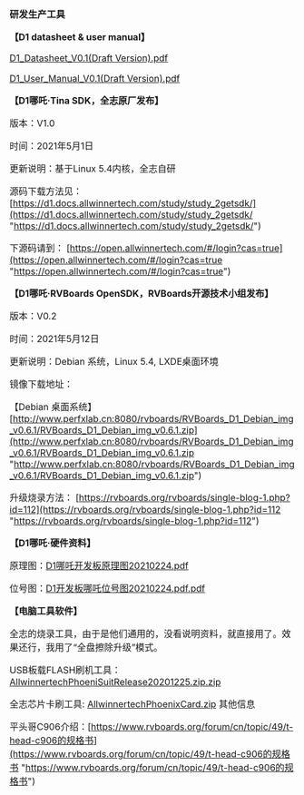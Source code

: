 ### 研发生产工具
**<span style="font-size:16px;">【D1 datasheet & user manual】</span>**

<span style="font-size:16px;">

[D1_Datasheet_V0.1(Draft Version).pdf](https://www.rvboards.org/forum/cn/assets/uploads/files/1620442257714-d1_datasheet_v0.1-draft-version.pdf "D1_Datasheet_V0.1(Draft Version).pdf")

[D1_User_Manual_V0.1(Draft Version).pdf](https://www.rvboards.org/forum/cn/assets/uploads/files/1620442756342-d1_user_manual_v0.1-draft-version.pdf "D1_User_Manual_V0.1(Draft Version).pdf")

</span>



**<span style="font-size:16px;">【D1哪吒·Tina SDK，全志原厂发布】</span>**

<span style="font-size:16px;">

版本：V1.0

时间：2021年5月1日

更新说明：基于Linux 5.4内核，全志自研

源码下载方法见：
[https://d1.docs.allwinnertech.com/study/study_2getsdk/](https://d1.docs.allwinnertech.com/study/study_2getsdk/ "https://d1.docs.allwinnertech.com/study/study_2getsdk/")

下源码请到：
[https://open.allwinnertech.com/#/login?cas=true](https://open.allwinnertech.com/#/login?cas=true "https://open.allwinnertech.com/#/login?cas=true")

</span>



**<span style="font-size:16px;">【D1哪吒·RVBoards OpenSDK，RVBoards开源技术小组发布】</span>**

<span style="font-size:16px;">

版本：V0.2

时间：2021年5月12日

更新说明：Debian 系统，Linux 5.4, LXDE桌面环境

镜像下载地址：

【Debian 桌面系统】[http://www.perfxlab.cn:8080/rvboards/RVBoards_D1_Debian_img_v0.6.1/RVBoards_D1_Debian_img_v0.6.1.zip](http://www.perfxlab.cn:8080/rvboards/RVBoards_D1_Debian_img_v0.6.1/RVBoards_D1_Debian_img_v0.6.1.zip "http://www.perfxlab.cn:8080/rvboards/RVBoards_D1_Debian_img_v0.6.1/RVBoards_D1_Debian_img_v0.6.1.zip")

升级烧录方法：
[https://rvboards.org/rvboards/single-blog-1.php?id=112](https://rvboards.org/rvboards/single-blog-1.php?id=112 "https://rvboards.org/rvboards/single-blog-1.php?id=112")

</span>


**<span style="font-size:16px;">【D1哪吒·硬件资料】</span>**

<span style="font-size:16px;">

原理图：[D1哪吒开发板原理图20210224.pdf](https://www.rvboards.org/forum/cn/assets/uploads/files/1620265818082-d1%E5%93%AA%E5%90%92%E5%BC%80%E5%8F%91%E6%9D%BF%E5%8E%9F%E7%90%86%E5%9B%BE20210224.pdf "D1哪吒开发板原理图20210224.pdf")

位号图：[D1开发板哪吒位号图20210224.pdf.pdf](https://www.rvboards.org/forum/cn/assets/uploads/files/1620370785011-d1%E5%BC%80%E5%8F%91%E6%9D%BF%E5%93%AA%E5%90%92%E4%BD%8D%E5%8F%B7%E5%9B%BE20210224.pdf.pdf "D1开发板哪吒位号图20210224.pdf.pdf")

</span>


**<span style="font-size:16px;">【电脑工具软件】</span>**

<span style="font-size:16px;">

全志的烧录工具，由于是他们通用的，没看说明资料，就直接用了。效果还行，我用了“全盘擦除升级”模式。

USB板载FLASH刷机工具：[AllwinnertechPhoeniSuitRelease20201225.zip.zip](https://www.rvboards.org/forum/cn/assets/uploads/files/1620442155553-allwinnertechphoenisuitrelease20201225.zip.zip "AllwinnertechPhoeniSuitRelease20201225.zip.zip")

全志芯片卡刷工具: [AllwinnertechPhoenixCard.zip](https://www.rvboards.org/forum/cn/assets/uploads/files/1620395752908-allwinnertechphoenixcard.zip "AllwinnertechPhoenixCard.zip")
其他信息

平头哥C906介绍：[https://www.rvboards.org/forum/cn/topic/49/t-head-c906的规格书](https://www.rvboards.org/forum/cn/topic/49/t-head-c906的规格书 "https://www.rvboards.org/forum/cn/topic/49/t-head-c906的规格书")

</span>










